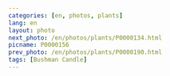 ```yaml
---
categories: [en, photos, plants]
lang: en
layout: photo
next_photo: /en/photos/plants/P0000134.html
picname: P0000156
prev_photo: /en/photos/plants/P0000190.html
tags: [Bushman Candle]
---
```

